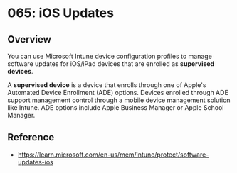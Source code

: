 # 065: iOS Updates

## Overview
You can use Microsoft Intune device configuration profiles to manage software updates for iOS/iPad devices that are enrolled as **supervised devices**.

A **supervised device** is a device that enrolls through one of Apple's Automated Device Enrollment (ADE) options. Devices enrolled through ADE support management control through a mobile device management solution like Intune. ADE options include Apple Business Manager or Apple School Manager.


## Reference

* https://learn.microsoft.com/en-us/mem/intune/protect/software-updates-ios

